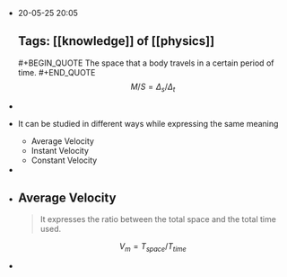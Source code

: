 - 20-05-25 20:05
  
  Tags: [[knowledge]] of [[physics]]
  ---
  #+BEGIN_QUOTE
  The space that a body travels in a certain period of time.
  #+END_QUOTE
  $$M/S = \Delta_{s} / \Delta_{t}$$
-
- It can be studied in different ways while expressing the same meaning
	- Average Velocity
	- Instant Velocity
	- Constant Velocity
-
- ## Average Velocity
  
  
  > It expresses the ratio between the total space and the total time used.
  
  $$V_{m}=T_{space}/T_{time}$$
-